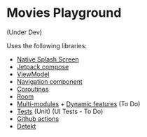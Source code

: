 # Movies Playground
(Under Dev)

Uses the following libraries:
- [Native Splash Screen]
- [Jetpack compose]
- [ViewModel]
- [Navigation component]
- [Coroutines]
- [Room]
- [Multi-modules] + [Dynamic features] (To Do)
- [Tests] (Unit) (UI Tests - To Do)
- [Github actions]
- [Detekt]


[Native Splash Screen]: <https://developer.android.com/guide/topics/ui/splash-screen>
[Jetpack compose]: <https://developer.android.com/jetpack/compose>
[ViewModel]: <https://developer.android.com/topic/libraries/architecture/viewmodel>
[Navigation component]: <https://developer.android.com/guide/navigation/navigation-getting-started>
[Coroutines]: <https://developer.android.com/kotlin/coroutines>
[Multi-modules]: <https://medium.com/google-developer-experts/modularizing-android-applications-9e2d18f244a0>
[Dynamic features]: <https://developer.android.com/guide/playcore/feature-delivery>
[Tests]: <https://developer.android.com/training/testing/fundamentals>
[Github actions]: <https://github.com/features/actions>
[Detekt]: <https://github.com/detekt/detekt>
[Room]: <https://developer.android.com/training/data-storage/room>